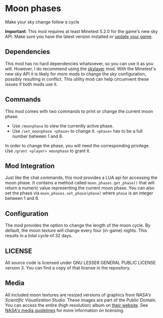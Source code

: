 # Moon phases
Make your sky change follow a cycle

__Important__: This mod requires at least Minetest 5.2.0 for the game's new sky API.
Make sure you have the latest version installed or [update your game](https://www.minetest.net/downloads/).

## Dependencies
This mod has no hard dependencies whatsoever, so you can use it as you will.
However, I do recommend using the [skylayer](https://gitlab.com/rautars/skylayer) mod.
With the Minetest's new sky API it is likely for more mods to change the sky configuration,
possibly resulting in conflict. This utility mod can help circumvent these issues if both mods use it.

## Commands
This mod comes with two commands to print or change the current moon phase.
- Use ``/moonphase`` to view the currently active phase.
- Use ``/set_moonphase <phase>`` to change it. ``<phase>`` has to be a full number between 1 and 8.

In order to change the phase, you will need the corresponding privilege.
Use ``/grant <player> moonphase`` to grant it.

## Mod Integration
Just like the chat commands, this mod provides a LUA api for accessing the moon phase.
It contains a method called ``moon_phases.get_phase()`` that will return a numeric value representing the current moon phase.
You can also set the phase via ``moon_phases.set_phase(phase)`` where ``phase`` is an integer between 1 and 8.

## Configuration
The mod provides the option to change the length of the moon cycle.
By default, the moon texture will change every four (in-game) nights.
This results in a total cycle of 32 days.

## LICENSE
All source code is licensed under GNU LESSER GENERAL PUBLIC LICENSE version 3.
You can find a copy of that license in the repository.

## Media
All included moon textures are resized versions of graphics from *NASA's Scientific Visualization Studio*.
These images are part of the Public Domain.
You can access the entire (high resolution) album on [their website](https://svs.gsfc.nasa.gov/4769#28564). See [NASA's media guidelines](https://www.nasa.gov/multimedia/guidelines/index.html) for more information on licensing.
